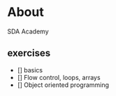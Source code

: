 # About

SDA Academy

## exercises
- [] basics
- [] Flow control, loops, arrays
- [] Object oriented programming
